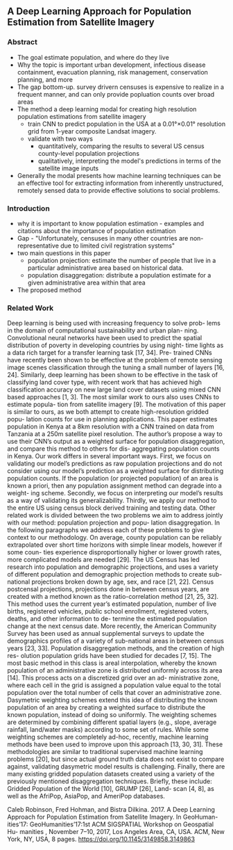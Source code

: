 ## A Deep Learning Approach for Population Estimation from Satellite Imagery
### Abstract
* The goal
  estimate population, and where do they live 
* Why the topic is important
  urban development, infectious disease containment, evacuation planning, risk management, conservation planning, and more
* The gap
  bottom-up. survey drivern censuses is expensive to realize in a frequent manner, and can only provide popluation counts over broad areas
* The method
  a deep learning modal for creating high resolution population estimations from satellite imagery 
  * train CNN to predict population in the USA at a 0.01°×0.01° resolution grid from 1-year composite Landsat imagery. 
  * validate with two ways
    * quantitatively, comparing the results to several US census county-level population projections
    * qualitatively, interpreting the model's predictions in terms of the satellite image inputs
* Generally
  the modal presents how machine learning techniques can be an effective tool for extracting information from inherently unstructured, remotely sensed data to provide effective solutions to social problems.

### Introduction
* why it is important to know population estimation - examples and citations about the importance of population estimation
* Gap - "Unfortunately, censuses in many other countries are non-representative due to limited civil registration systems"
* two main questions in this paper 
  * population projection: estimate the number of people that live in a particular administrative area based on historical data. 
  * population disaggregation: distribute a population estimate for a given administrative area within that area
* The proposed method

### Related Work
Deep learning is being used with increasing frequency to solve prob- lems in the domain of computational sustainability and urban plan- ning. Convolutional neural networks have been used to predict the spatial distribution of poverty in developing countries by using night- time lights as a data rich target for a transfer learning task [17, 34]. Pre- trained CNNs have recently been shown to be effective at the problem of remote sensing image scenes classification through the tuning a small number of layers [16, 24]. Similarly, deep learning has been shown to be effective in the task of classifying land cover type, with recent work that has achieved high classification accuracy on new large land cover datasets using mixed CNN based approaches [1, 3].
The most similar work to ours also uses CNNs to estimate popula- tion from satellite imagery [9]. The motivation of this paper is similar to ours, as we both attempt to create high-resolution gridded popu- lation counts for use in planning applications. This paper estimates population in Kenya at a 8km resolution with a CNN trained on data from Tanzania at a 250m satellite pixel resolution. The author’s propose a way to use their CNN’s output as a weighted surface for population disaggregation, and compare this method to others for dis- aggregating population counts in Kenya. Our work differs in several important ways. First, we focus on validating our model’s predictions as raw population projections and do not consider using our model’s prediction as a weighted surface for distributing population counts. If the population (or projected population) of an area is known a priori, then any population assignment method can degrade into a weight- ing scheme. Secondly, we focus on interpreting our model’s results as a way of validating its generalizability. Thirdly, we apply our method to the entire US using census block derived training and testing data.
Other related work is divided between the two problems we aim to address jointly with our method: population projection and popu- lation disaggregation. In the following paragraphs we address each of these problems to give context to our methodology.
On average, county population can be reliably extrapolated over short time horizons with simple linear models, however if some coun- ties experience disproportionally higher or lower growth rates, more complicated models are needed [29]. The US Census has led research into population and demographic projections, and uses a variety of different population and demographic projection methods to create sub-national projections broken down by age, sex, and race [21, 22]. Census postcensal projections, projections done in between census years, are created with a method known as the ratio-correlation method [21, 25, 32]. This method uses the current year’s estimated population, number of live births, registered vehicles, public school enrollment, registered voters, deaths, and other information to de- termine the estimated population change at the next census date. More recently, the American Community Survey has been used as annual supplemental surveys to update the demographics profiles of a variety of sub-national areas in between census years [23, 33].
Population disaggregation methods, and the creation of high res- olution population grids have been studied for decades [7, 15]. The most basic method in this class is areal interpolation, whereby the known population of an administrative zone is distributed uniformly across its area [14]. This process acts on a discretized grid over an ad- ministrative zone, where each cell in the grid is assigned a population value equal to the total population over the total number of cells that cover an administrative zone. Dasymetric weighting schemes extend this idea of distributing the known population of an area by creating a weighted surface to distribute the known population, instead of doing so uniformly. The weighting schemes are determined by combining different spatial layers (e.g., slope, average rainfall, land/water masks) according to some set of rules. While some weighting schemes are completely ad-hoc, recently, machine learning methods have been used to improve upon this approach [13, 30, 31]. These methodologies are similar to traditional supervised machine learning problems [20], but since actual ground truth data does not exist to compare against, validating dasymetric model results is challenging. Finally, there are many existing gridded population datasets created using a variety of the previously mentioned disaggregation techniques. Briefly, these include: Gridded Population of the World [10], GRUMP [26], Land- scan [4, 8], as well as the AfriPop, AsiaPop, and AmeriPop databases.




Caleb Robinson, Fred Hohman, and Bistra Dilkina. 2017. A Deep Learning Approach for Population Estimation from Satellite Imagery. In GeoHuman- ities’17: GeoHumanities’17:1st ACM SIGSPATIAL Workshop on Geospatial Hu- manities , November 7–10, 2017, Los Angeles Area, CA, USA. ACM, New York, NY, USA, 8 pages. https://doi.org/10.1145/3149858.3149863
